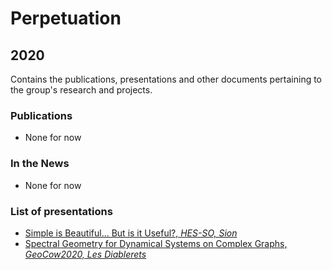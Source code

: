 # Perpetuation

## 2020

Contains the publications, presentations and other documents pertaining to the group's research and projects.

### Publications

* None for now

### In the News

* None for now

### List of presentations

* [Simple is Beautiful... But is it Useful?, *HES-SO, Sion*](https://github.com/GeeeHesso/Perpetuation/tree/master/2020/Presentations/simple_beautiful)
* [Spectral Geometry for Dynamical Systems on Complex Graphs, *GeoCow2020, Les Diablerets*](https://github.com/GeeeHesso/Perpetuation/tree/master/2020/Presentations/GeoCow2020)